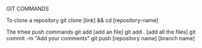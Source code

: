 GIT COMMANDS

To clone a repository
git clone [link] && cd [repository-name]

The trhee push commands 
git add [add an file]
git add . [add all the files]
git commit -m "Add your comments"
git push [repository name] [branch name] 

